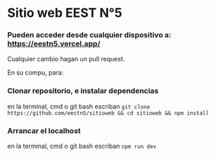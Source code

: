 # Sitio web EEST N°5 
### Pueden acceder desde cualquier dispositivo a: https://eestn5.vercel.app/

Cualquier cambio hagan un pull request.

En su compu, para:

### Clonar repositorio, e instalar dependencias
en la terminal, cmd o git bash escriban
`git clone https://github.com/eestn5/sitioweb && cd sitioweb && npm install`
### Arrancar el localhost
en la terminal, cmd o git bash escriban
` npm run dev `
